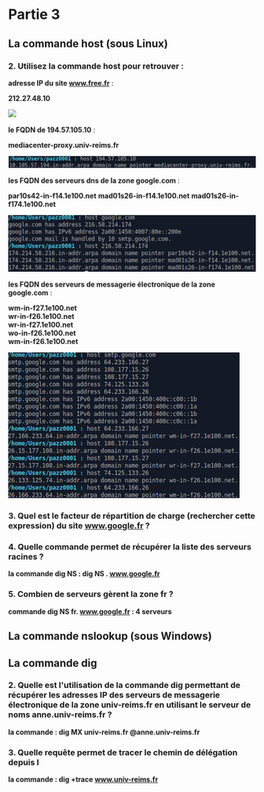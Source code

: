 # Partie 3
## La commande host (sous Linux)
### 2. Utilisez la commande host pour retrouver :
**adresse IP du site www.free.fr** : 

__212.27.48.10__

![](TD1_R2.05/TD1/P3_host_Q2_1.png)

**le FQDN de 194.57.105.10** : 

__mediacenter-proxy.univ-reims.fr__

![](TP1R205/TP1R205/P3_host_Q2_2.PNG)

**les FQDN des serveurs dns de la zone google.com** : 

__par10s42-in-f14.1e100.net__
__mad01s26-in-f14.1e100.net__
__mad01s26-in-f174.1e100.net__

![](TP1R205/TP1R205/P3_host_Q2_3.PNG)

**les FQDN des serveurs de messagerie électronique de la zone google.com** : 

__wm-in-f27.1e100.net__  
__wr-in-f26.1e100.net__  
__wr-in-f27.1e100.net__  
__wo-in-f26.1e100.net__  
__wm-in-f26.1e100.net__

![](TP1R205/TP1R205/P3_host_Q2_4.PNG)



### 3. Quel est le facteur de répartition de charge (rechercher cette expression) du site www.google.fr ?


### 4. Quelle commande permet de récupérer la liste des serveurs racines ?

__la commande dig NS : dig NS . www.google.fr__

### 5. Combien de serveurs gèrent la zone fr ?
__commande dig NS fr. www.google.fr : 4 serveurs__


## La commande nslookup (sous Windows)





## La commande dig

### 2. Quelle est l'utilisation de la commande dig permettant de récupérer les adresses IP des serveurs de messagerie électronique de la zone univ-reims.fr en utilisant le serveur de noms anne.univ-reims.fr ? 
__la commande  : dig MX univ-reims.fr @anne.univ-reims.fr__


### 3. Quelle requête permet de tracer le chemin de délégation depuis l
__la commande : dig +trace www.univ-reims.fr__